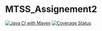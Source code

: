 # MTSS_Assignement2
[![Java CI with Maven](https://github.com/PiolaAndrea/MTSS_Assignement_II/actions/workflows/build.yml/badge.svg?branch=develop)](https://github.com/PiolaAndrea/MTSS_Assignement_II/actions/workflows/build.yml)
[![Coverage Status](https://coveralls.io/repos/github/PiolaAndrea/MTSS_Assignement_II/badge.svg?branch=develop)](https://coveralls.io/github/PiolaAndrea/MTSS_Assignement_II?branch=develop)
